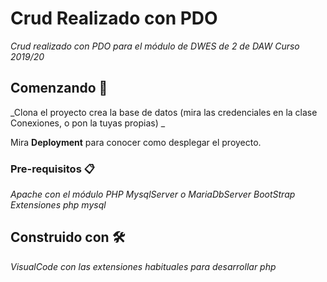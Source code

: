 # Crud Realizado con PDO 

_Crud realizado con PDO para el módulo de DWES de 2 de DAW Curso 2019/20_

## Comenzando 🚀

_Clona el proyecto crea la base de datos (mira las credenciales en la clase Conexiones, o pon la tuyas propias) _

Mira **Deployment** para conocer como desplegar el proyecto.


### Pre-requisitos 📋

_Apache con el módulo PHP_
_MysqlServer o MariaDbServer_
_BootStrap_
_Extensiones php mysql_





## Construido con 🛠️

_VisualCode con las extensiones habituales para desarrollar php_
